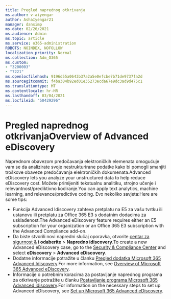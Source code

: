 ```yaml
---
title: Pregled naprednog otkrivanja
ms.author: v-aiyengar
author: AshaIyengar21
manager: dansimp
ms.date: 02/26/2021
ms.audience: Admin
ms.topic: article
ms.service: o365-administration
ROBOTS: NOINDEX, NOFOLLOW
localization_priority: Normal
ms.collection: Adm_O365
ms.custom:
- "3200003"
- "7221"
ms.openlocfilehash: 9196d55a0643b37a2a5e0efcbe7b71de9737fa2d
ms.sourcegitcommit: f4ba304b92ed01e35273ecda67e9dc3ad9d475c1
ms.translationtype: MT
ms.contentlocale: hr-HR
ms.lasthandoff: 03/04/2021
ms.locfileid: "50429296"
---
```

# <a name="overview-of-advanced-ediscovery"></a><span data-ttu-id="5ff0d-102">Pregled naprednog otkrivanja</span><span class="sxs-lookup"><span data-stu-id="5ff0d-102">Overview of Advanced eDiscovery</span></span>

<span data-ttu-id="5ff0d-103">Naprednom obavezom predočavanja elektroničkih elemenata omogućuje vam se da analizirate svoje nestrukturirane podatke kako bi pomogli smanjiti troškove obaveze predočavanja elektroničkih dokumenata.</span><span class="sxs-lookup"><span data-stu-id="5ff0d-103">Advanced eDiscovery lets you analyze your unstructured data to help reduce eDiscovery cost.</span></span> <span data-ttu-id="5ff0d-104">Možete primijeniti tekstualnu analitiku, strojno učenje i relevantnost/prediktivno kodiranje.</span><span class="sxs-lookup"><span data-stu-id="5ff0d-104">You can apply text analytics, machine learning, and relevance/predictive coding.</span></span> <span data-ttu-id="5ff0d-105">Evo nekoliko savjeta:</span><span class="sxs-lookup"><span data-stu-id="5ff0d-105">Here are some tips:</span></span>

- <span data-ttu-id="5ff0d-106">Funkcija Advanced Idiscovery zahteva pretplatu na E5 za vašu tvrtku ili ustanovu ili pretplatu za Office 365 E3 s dodatnim dodacima za usklađenost.</span><span class="sxs-lookup"><span data-stu-id="5ff0d-106">The Advanced eDiscovery feature requires either an E5 subscription for your organization or an Office 365 E3 subscription with the Advanced Compliance add-on.</span></span>
- <span data-ttu-id="5ff0d-107">Da biste stvorili novi napredni slučaj oporavka, otvorite [centar za sigurnost &](https://go.microsoft.com/fwlink/p/?linkid=2077143) **i odaberite**  >  **Napredno idiscovery**.</span><span class="sxs-lookup"><span data-stu-id="5ff0d-107">To create a new Advanced eDiscovery case, go to the [Security & Compliance Center](https://go.microsoft.com/fwlink/p/?linkid=2077143) and select **eDiscovery** > **Advanced eDiscovery**.</span></span>
- <span data-ttu-id="5ff0d-108">Dodatne informacije potražite u članku [Pregled dodatka Microsoft 365 Advanced Idiscovery](https://go.microsoft.com/fwlink/?linkid=2101588).</span><span class="sxs-lookup"><span data-stu-id="5ff0d-108">For more information, see [Overview of Microsoft 365 Advanced eDiscovery](https://go.microsoft.com/fwlink/?linkid=2101588).</span></span>
- <span data-ttu-id="5ff0d-109">Informacije o potrebnim koracima za postavljanje naprednog programa za otkrivanje potražite u članku [Postavljanje programa Microsoft 365 Advanced idiscovery](https://go.microsoft.com/fwlink/?linkid=2122672).</span><span class="sxs-lookup"><span data-stu-id="5ff0d-109">For information on the necessary steps to set up Advanced eDiscovery, see [Set up Microsoft 365 Advanced eDiscovery](https://go.microsoft.com/fwlink/?linkid=2122672).</span></span>